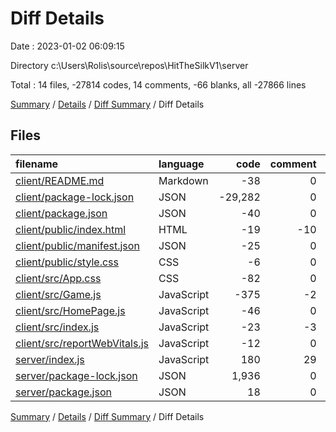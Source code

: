 # Diff Details

Date : 2023-01-02 06:09:15

Directory c:\\Users\\Rolis\\source\\repos\\HitTheSilkV1\\server

Total : 14 files,  -27814 codes, 14 comments, -66 blanks, all -27866 lines

[Summary](results.md) / [Details](details.md) / [Diff Summary](diff.md) / Diff Details

## Files
| filename | language | code | comment | blank | total |
| :--- | :--- | ---: | ---: | ---: | ---: |
| [client/README.md](/client/README.md) | Markdown | -38 | 0 | -33 | -71 |
| [client/package-lock.json](/client/package-lock.json) | JSON | -29,282 | 0 | -1 | -29,283 |
| [client/package.json](/client/package.json) | JSON | -40 | 0 | -1 | -41 |
| [client/public/index.html](/client/public/index.html) | HTML | -19 | -10 | -1 | -30 |
| [client/public/manifest.json](/client/public/manifest.json) | JSON | -25 | 0 | -1 | -26 |
| [client/public/style.css](/client/public/style.css) | CSS | -6 | 0 | -1 | -7 |
| [client/src/App.css](/client/src/App.css) | CSS | -82 | 0 | -18 | -100 |
| [client/src/Game.js](/client/src/Game.js) | JavaScript | -375 | -2 | -20 | -397 |
| [client/src/HomePage.js](/client/src/HomePage.js) | JavaScript | -46 | 0 | -7 | -53 |
| [client/src/index.js](/client/src/index.js) | JavaScript | -23 | -3 | -4 | -30 |
| [client/src/reportWebVitals.js](/client/src/reportWebVitals.js) | JavaScript | -12 | 0 | -2 | -14 |
| [server/index.js](/server/index.js) | JavaScript | 180 | 29 | 21 | 230 |
| [server/package-lock.json](/server/package-lock.json) | JSON | 1,936 | 0 | 1 | 1,937 |
| [server/package.json](/server/package.json) | JSON | 18 | 0 | 1 | 19 |

[Summary](results.md) / [Details](details.md) / [Diff Summary](diff.md) / Diff Details